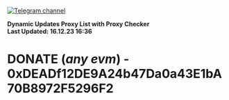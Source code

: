 [![Telegram channel](https://img.shields.io/endpoint?url=https://runkit.io/damiankrawczyk/telegram-badge/branches/master?url=https://t.me/n4z4v0d)](https://t.me/n4z4v0d) 

**Dynamic Updates Proxy List with Proxy Checker**  
**Last Updated: 16.12.23 16:36**

# DONATE (_any evm_) - 0xDEADf12DE9A24b47Da0a43E1bA70B8972F5296F2

